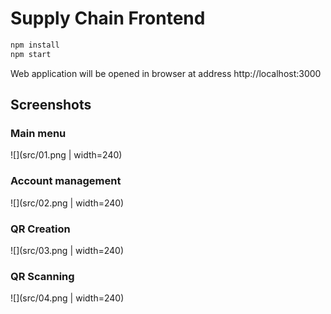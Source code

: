 # Supply Chain Frontend

```bash
npm install
npm start
```

Web application will be opened in browser at address http://localhost:3000

## Screenshots

### Main menu

![](src/01.png | width=240)

### Account management

![](src/02.png | width=240)

### QR Creation

![](src/03.png | width=240)

### QR Scanning

![](src/04.png | width=240)